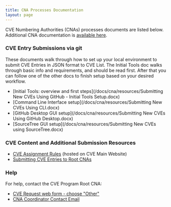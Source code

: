 ```yaml
---
title: CNA Processes Documentation
layout: page
---
```

           
CVE Numbering Authorities (CNAs) processes documents are listed below. Additional CNA documentation is [available here](http://cveproject.github.io/docs/cna/resources/index.html).

### CVE Entry Submissions via git
These documents walk through how to set up your local environment to
submit CVE Entries in JSON format to CVE List. The Initial Tools doc
walks through basic info and requirements, and should be read first.
After that you can follow one of the other docs to finish setup based on your desired workflow.
* [Initial Tools: overview and first steps](/docs/cna/resources/Submitting New CVEs Using GitHub - Initial Tools Setup.docx)
* [Command Line Interface setup](/docs/cna/resources/Submitting New CVEs Using CLI.docx)
* [GitHub Desktop GUI setup](/docs/cna/resources/Submitting New CVEs Using GitHub Desktop.docx)
* [SourceTree GUI setup](/docs/cna/resources/Submitting New CVEs using SourceTree.docx)

### CVE Content and Additional Submission Resources
* [CVE Assignment Rules](https://cve.mitre.org/cve/cna/rules.html#section_7_assignment_rules) (hosted on CVE Main Website)
* [Submitting CVE Entries to Root CNAs](/docs/cna/submitting_cve_entries_to_root_cnas/index.html)

### Help       
                                        
For help, contact the CVE Program Root CNA:                                      
                                              
* [CVE Request web form - choose "Other"](https://cveform.mitre.org/)
* [CNA Coordinator Contact Email](mailto:cna-coordinator@mitre.org)
